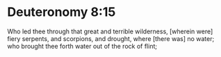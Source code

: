 # Deuteronomy 8:15

Who led thee through that great and terrible wilderness, [wherein were] fiery serpents, and scorpions, and drought, where [there was] no water; who brought thee forth water out of the rock of flint;